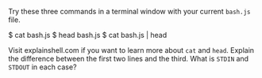 Try these three commands in a terminal window with your current `bash.js` file.

<terminal>
$ cat bash.js
$ head bash.js
$ cat bash.js | head
</terminal>

Visit explainshell.com if you want to learn more about `cat` and `head`.  Explain the difference between the first two lines and the third.  What is `STDIN` and `STDOUT` in each case?